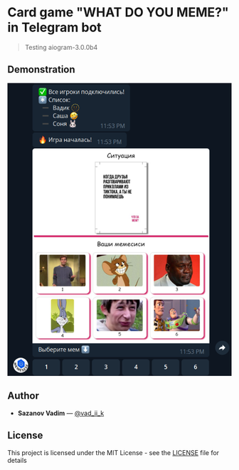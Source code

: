 # Card game "WHAT DO YOU MEME?" in Telegram bot

> Testing aiogram-3.0.0b4

## Demonstration

<img alt="Game demo" src="data/github/game.png">

## Author

* **Sazanov Vadim** — [@vad_ii_k](https://t.me/vad_ii_k)

## License

This project is licensed under the MIT License - see
the [LICENSE](https://github.com/vad-ii-k/tgbot_memesese/blob/master/LICENSE) file for details